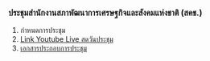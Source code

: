 ### ประชุมสำนักงานสภาพัฒนาการเศรษฐกิจและสังคมแห่งชาติ (สคช.) 
1. กำหนดการประชุม
2. [Link Youtube Live สดวันประชุม](https://www.youtube.com/watch?v=DjNVycnPpZc)
3. [เอกสารประกอบการประชุม](https://drive.google.com/drive/folders/1EEi139c8WIr6t4dBobAbjYB3CRLKHltx)

